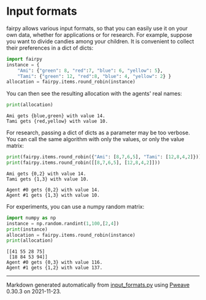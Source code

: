 # Input formats
fairpy allows various input formats, so that you can easily use it on your own data,
whether for applications or for research.
For example, suppose you want to divide candies among your children.
It is convenient to collect their preferences in a dict of dicts:


```python
import fairpy
instance = {
    "Ami": {"green": 8, "red":7, "blue": 6, "yellow": 5},
    "Tami": {"green": 12, "red":8, "blue": 4, "yellow": 2} }
allocation = fairpy.items.round_robin(instance)
```



You can then see the resulting allocation with the agents' real names:


```python
print(allocation)
```

```
Ami gets {blue,green} with value 14.
Tami gets {red,yellow} with value 10.
```



For research, passing a dict of dicts as a parameter may be too verbose.
You can call the same algorithm with only the values, or only the value matrix:


```python
print(fairpy.items.round_robin({"Ami": [8,7,6,5], "Tami": [12,8,4,2]}))
print(fairpy.items.round_robin([[8,7,6,5], [12,8,4,2]]))
```

```
Ami gets {0,2} with value 14.
Tami gets {1,3} with value 10.

Agent #0 gets {0,2} with value 14.
Agent #1 gets {1,3} with value 10.
```



For experiments, you can use a numpy random matrix:


```python
import numpy as np
instance = np.random.randint(1,100,[2,4])
print(instance)
allocation = fairpy.items.round_robin(instance)
print(allocation)
```

```
[[41 55 28 75]
 [18 84 53 94]]
Agent #0 gets {0,3} with value 116.
Agent #1 gets {1,2} with value 137.
```


---
Markdown generated automatically from [input_formats.py](input_formats.py) using [Pweave](http://mpastell.com/pweave) 0.30.3 on 2021-11-23.
